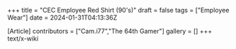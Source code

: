 +++
title = "CEC Employee Red Shirt (90's)"
draft = false
tags = ["Employee Wear"]
date = 2024-01-31T04:13:36Z

[Article]
contributors = ["Cam.i77","The 64th Gamer"]
gallery = []
+++
text/x-wiki